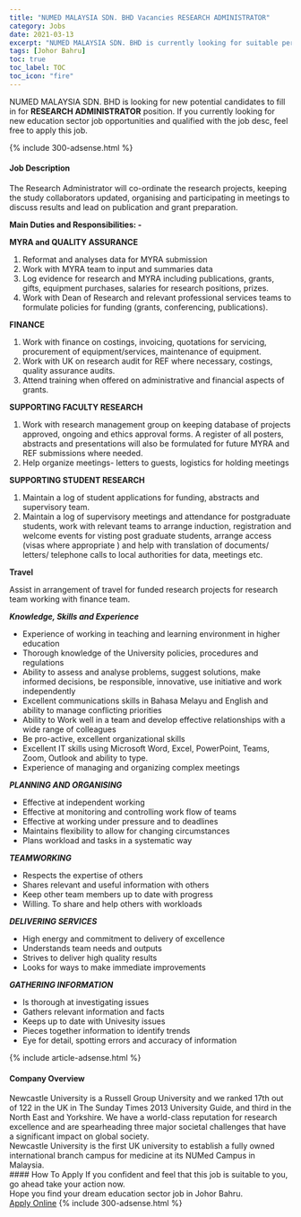 ```yaml
---
title: "NUMED MALAYSIA SDN. BHD Vacancies RESEARCH ADMINISTRATOR" 
category: Jobs 
date: 2021-03-13 
excerpt: "NUMED MALAYSIA SDN. BHD is currently looking for suitable person to fill in the RESEARCH ADMINISTRATOR which positioned at Johor Bahru" 
tags: [Johor Bahru] 
toc: true 
toc_label: TOC 
toc_icon: "fire" 
--- 
```


<p>NUMED MALAYSIA SDN. BHD is looking for new potential candidates to fill in for <b>RESEARCH ADMINISTRATOR</b> position. If you currently looking for new education sector job opportunities and qualified with the job desc, feel free to apply this job.
</p>{% include 300-adsense.html %} 
<div><div><h4>Job Description</h4></div><div><div><span><div><p>The Research Administrator will co-ordinate the research projects, keeping the study collaborators updated, organising and participating in meetings to discuss results and lead on publication and grant preparation.</p><p><strong>Main Duties and Responsibilities: -</strong></p><p><strong>MYRA and QUALITY ASSURANCE</strong></p><ol><li>Reformat and analyses data for MYRA submission</li><li>Work with MYRA team to input and summaries data</li><li>Log evidence for research and MYRA including publications, grants, gifts, equipment purchases, salaries for research positions, prizes.</li><li>Work with Dean of Research and relevant professional services teams to formulate policies for funding (grants, conferencing, publications).</li></ol><p><strong>FINANCE</strong></p><ol><li>Work with finance on costings, invoicing, quotations for servicing, procurement of equipment/services, maintenance of equipment.</li><li>Work with UK on research audit for REF where necessary, costings, quality assurance audits.</li><li>Attend training when offered on administrative and financial aspects of grants.</li></ol><p><strong>SUPPORTING FACULTY RESEARCH</strong></p><ol><li>Work with research management group on keeping database of projects approved, ongoing and ethics approval forms. A register of all posters, abstracts and presentations will also be formulated for future MYRA and REF submissions where needed.</li><li>Help organize meetings- letters to guests, logistics for holding meetings</li></ol><p><strong>SUPPORTING STUDENT RESEARCH</strong></p><ol><li>Maintain a log of student applications for funding, abstracts and supervisory team.</li><li>Maintain a log of supervisory meetings and attendance for postgraduate students, work with relevant teams to arrange induction, registration and welcome events for visting post graduate students, arrange access (visas where appropriate ) and help with translation of documents/ letters/ telephone calls to local authorities for data, meetings etc.</li></ol><p><strong>Travel</strong></p><p>Assist in arrangement of travel for funded research projects for research team working with finance team.</p><p><strong><em>Knowledge, Skills and Experience</em></strong></p><ul><li>Experience of working in teaching and learning environment in higher education</li><li>Thorough knowledge of the University policies, procedures and regulations</li><li>Ability to assess and analyse problems, suggest solutions, make informed decisions, be responsible, innovative,&#160;use initiative and work independently</li><li>Excellent communications skills in Bahasa Melayu and English and ability to manage conflicting priorities</li><li>Ability to Work well in a team and develop effective relationships with a wide range of colleagues</li><li>Be pro-active, excellent organizational skills</li><li>Excellent IT skills using Microsoft Word, Excel,&#160;PowerPoint, Teams, Zoom, Outlook and ability to type.</li><li>Experience of managing and organizing complex meetings</li></ul><p><strong><em>PLANNING AND ORGANISING</em></strong></p><ul><li>Effective at independent working</li><li>Effective at monitoring and controlling work flow of teams</li><li>Effective at working under pressure and to deadlines</li><li>Maintains flexibility to allow for changing circumstances</li><li>Plans workload and tasks in a systematic way</li></ul><p><strong><em>TEAMWORKING</em></strong></p><ul><li>Respects the expertise of others</li><li>Shares relevant and useful information with others</li><li>Keep other team members up to date with progress</li><li>Willing. To share and help others with workloads</li></ul><p><strong><em>DELIVERING SERVICES</em></strong></p><ul><li>High energy and commitment to delivery of excellence</li><li>Understands team needs and outputs</li><li>Strives to deliver high quality results</li><li>Looks for ways to make immediate improvements</li></ul><p><strong><em>GATHERING INFORMATION</em></strong></p><ul><li>Is thorough at investigating issues</li><li>Gathers relevant information and facts</li><li>Keeps up to date with Univesity issues</li><li>Pieces together information to identify trends</li><li>Eye for detail, spotting errors and accuracy of information</li></ul></div></span></div></div></div> 
{% include article-adsense.html %} 
<div><div><h4>Company Overview</h4></div><div><div><span><div><div>Newcastle University is a Russell Group University and we ranked 17th out of 122 in the UK in The Sunday Times 2013 University Guide, and third in the North East and Yorkshire. We have a world-class reputation for research excellence and are spearheading three major societal challenges that have a significant impact on global society.</div>
<div>Newcastle University is the first UK university to establish a fully owned international branch campus for medicine at its NUMed Campus in Malaysia.</div></div></span></div></div></div> 
#### How To Apply 
If you confident and feel that this job is suitable to you, go ahead take your action now. <br/> 
Hope you find your dream education sector job in Johor Bahru. <br/> 
<a href="https://www.jobstreet.com.my/en/job/research-administrator-4504908?jobId=jobstreet-my-job-4504908" class="btn btn--info" target="_blank" rel="nofollow noopenner">Apply Online</a> 
{% include 300-adsense.html %} 